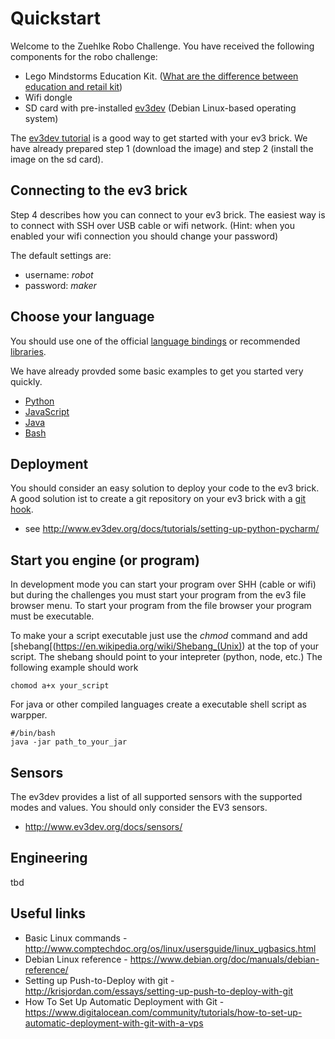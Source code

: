 # Quickstart
Welcome to the Zuehlke Robo Challenge. You have received the following components for the robo challenge:
* Lego Mindstorms Education Kit. ([What are the difference between education and retail kit](http://robotsquare.com/2013/11/25/difference-between-ev3-home-edition-and-education-ev3/))
* Wifi dongle
* SD card with pre-installed [ev3dev](http://www.ev3dev.org) (Debian Linux-based operating system)

The [ev3dev tutorial](http://www.ev3dev.org/docs/getting-started/) is a good way to get started with your ev3 brick. We have already prepared step 1 (download the image) and step 2 (install the image on the sd card). 


## Connecting to the ev3 brick
Step 4 describes how you can connect to your ev3 brick. The easiest way is to connect with SSH over USB cable or wifi network. (Hint: when you enabled your wifi connection you should change your password)

The default settings are:
* username: _robot_
* password: _maker_

## Choose your language
You should use one of the official [language bindings](https://github.com/ev3dev/ev3dev-lang) or recommended [libraries](http://www.ev3dev.org/docs/libraries/).

We have already provded some basic examples to get you started very quickly. 
* [Python](framework/python)
* [JavaScript](framework/javascript)
* [Java](framework/java)
* [Bash](framework/bash)

## Deployment 
You should consider an easy solution to deploy your code to the ev3 brick. A good solution ist to create a git repository on your ev3 brick with a [git hook](https://git-scm.com/docs/githooks). 
- see http://www.ev3dev.org/docs/tutorials/setting-up-python-pycharm/


## Start you engine (or program)
In development mode you can start your program over SHH (cable or wifi) but during the challenges you must start your program from the ev3 file browser menu. To start your program from the file browser your program must be executable. 

To make your a script executable just use the _chmod_ command and add [shebang[(https://en.wikipedia.org/wiki/Shebang_(Unix)) at the top of your script. 
The shebang should point to your intepreter (python, node, etc.) The following example should work

```
chomod a+x your_script
```

For java or other compiled languages create a executable shell script as warpper.

```
#/bin/bash
java -jar path_to_your_jar
```

## Sensors
The ev3dev provides a list of all supported sensors with the supported modes and values. You should only consider the EV3 sensors.
- http://www.ev3dev.org/docs/sensors/

## Engineering
tbd

## Useful links
* Basic Linux commands - http://www.comptechdoc.org/os/linux/usersguide/linux_ugbasics.html
* Debian Linux reference - https://www.debian.org/doc/manuals/debian-reference/
* Setting up Push-to-Deploy with git - http://krisjordan.com/essays/setting-up-push-to-deploy-with-git
* How To Set Up Automatic Deployment with Git - https://www.digitalocean.com/community/tutorials/how-to-set-up-automatic-deployment-with-git-with-a-vps


